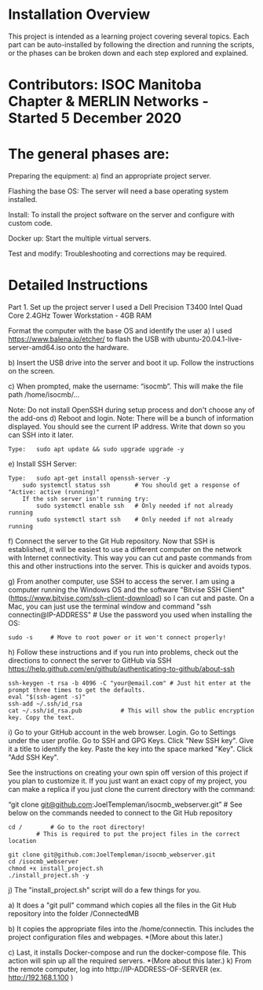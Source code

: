 # Installation Overview
This project is intended as a learning project covering several topics. Each part can be auto-installed by following the direction and running the scripts, or the phases can be broken down and each step explored and explained.

# Contributors: ISOC Manitoba Chapter & MERLIN Networks - Started 5 December 2020

# The general phases are:
Preparing the equipment: a) find an appropriate project server. 

Flashing the base OS: The server will need a base operating system installed.

Install: To install the project software on the server and configure with custom code.

Docker up: Start the multiple virtual servers.

Test and modify: Troubleshooting and corrections may be required.

# Detailed Instructions
Part 1. Set up the project server
I used a Dell Precision T3400 Intel Quad Core 2.4GHz Tower Workstation - 4GB RAM

Format the computer with the base OS and identify the user
a) I used https://www.balena.io/etcher/ to flash the USB with ubuntu-20.04.1-live-server-amd64.iso onto the hardware.

b) Insert the USB drive into the server and boot it up. Follow the instructions on the screen.

c) When prompted, make the username: “isocmb”. This will make the file path /home/isocmb/…

Note: Do not install OpenSSH during setup process and don't choose any of the add-ons
d) Reboot and login. Note: There will be a bunch of information displayed. You should see the current IP address. Write that down so you can SSH into it later.

	Type:	sudo apt update && sudo upgrade upgrade -y

e) Install SSH Server:

	Type:	sudo apt-get install openssh-server -y
		sudo systemctl status ssh 		# You should get a response of "Active: active (running)"
		If the ssh server isn't running try:
			sudo systemctl enable ssh	# Only needed if not already running
			sudo systemctl start ssh	# Only needed if not already running
		
f) Connect the server to the Git Hub repository. Now that SSH is established, it will be easiest to use a different computer on the network with Internet connectivity. This way you can cut and paste commands from this and other instructions into the server. This is quicker and avoids typos.

g) From another computer, use SSH to access the server. I am using a computer running the Windows OS and the software "Bitvise SSH Client" (https://www.bitvise.com/ssh-client-download) so I can cut and paste. On a Mac, you can just use the terminal window and command "ssh connectin@IP-ADDRESS" # Use the password you used when installing the OS:

	sudo -s		# Move to root power or it won't connect properly!
	
h) Follow these instructions and if you run into problems, check out the directions to connect the server to GitHub via SSH https://help.github.com/en/github/authenticating-to-github/about-ssh

	ssh-keygen -t rsa -b 4096 -C "your@email.com" # Just hit enter at the prompt three times to get the defaults.
	eval "$(ssh-agent -s)"
	ssh-add ~/.ssh/id_rsa
	cat ~/.ssh/id_rsa.pub    		# This will show the public encryption key. Copy the text.

i) Go to your GitHub account in the web browser. Login. Go to Settings under the user profile. Go to SSH and GPG Keys. Click "New SSH key". Give it a title to identify the key. Paste the key into the space marked "Key". Click "Add SSH Key".

See the instructions on creating your own spin off version of this project if you plan to customize it. If you just want 
an exact copy of my project, you can make a replica if you just clone the current directory with the command:

“git clone git@github.com:JoelTempleman/isocmb_webserver.git”	# See below on the commands needed to connect to the Git Hub repository

	cd /		# Go to the root directory! 
			# This is required to put the project files in the correct location
			
	git clone git@github.com:JoelTempleman/isocmb_webserver.git
	cd /isocmb_webserver
	chmod +x install_project.sh
	./install_project.sh -y
  
j) The "install_project.sh" script will do a few things for you.

a)	It does a "git pull" command which copies all the files in the Git Hub repository into the folder /ConnectedMB

b)	It copies the appropriate files into the /home/connectin. This includes the project configuration files and webpages. *(More about this later.)

c)	Last, it installs Docker-compose and run the docker-compose file. This action will spin up all the required servers. *(More about this later.)
k) From the remote computer, log into http://IP-ADDRESS-OF-SERVER (ex. http://192.168.1.100 )
